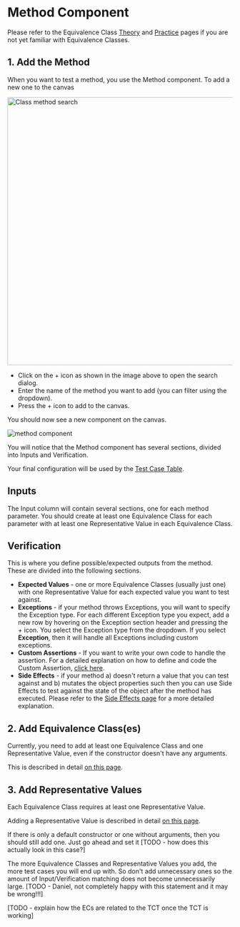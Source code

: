 # Method Component

Please refer to the Equivalence Class [Theory](theory-ecs.md) and [Practice](practice-ecs.md) pages if you are not yet familiar with Equivalence Classes.

## 1. Add the Method
When you want to test a method, you use the Method component. To add a new one to the canvas

<img src="method-class-search.png" alt="Class method search" width="600"/>

- Click on the + icon as shown in the image above to open the search dialog.
- Enter the name of the method you want to add (you can filter using the dropdown).
- Press the + icon to add to the canvas.

You should now see a new component on the canvas.

<img src="method-component.png" alt="method component"/>

You will notice that the Method component has several sections, divided into Inputs and Verification.

Your final configuration will be used by the [Test Case Table](test-case-table.md).

## Inputs
The Input column will contain several sections, one for each method parameter. You should create at least one Equivalence Class for each parameter with at least one Representative Value in each Equivalence Class.

## Verification
This is where you define possible/expected outputs from the method. These are divided into the following sections.

- **Expected Values** - one or more Equivalence Classes (usually just one) with one Representative Value for each expected value you want to test against.
- **Exceptions** - if your method throws Exceptions, you will want to specify the Exception type. For each different Exception type you expect, add a new row by hovering on the Exception section header and pressing the + icon. You select the Exception type from the dropdown. If you select **Exception**, then it will handle all Exceptions including custom exceptions.
- **Custom Assertions** - If you want to write your own code to handle the assertion. For a detailed explanation on how to define and code the Custom Assertion, [click here](custom-assertions.md).
- **Side Effects** - if your method a) doesn't return a value that you can test against and b) mutates the object properties such then you can use Side Effects to test against the state of the object after the method has executed. Please refer to the [Side Effects page](side-effects.md) for a more detailed explanation.

## 2. Add Equivalence Class(es)
Currently, you need to add at least one Equivalence Class and one Representative Value, even if the constructor doesn't have any arguments. 

This is described in detail [on this page](ec-r-value-settings.md#adding-an-equivalence-class-to-an-instance).

## 3. Add Representative Values
Each Equivalence Class requires at least one Representative Value.

Adding a Representative Value is described in detail [on this page](ec-r-value-settings.md#adding-a-representative-value).

If there is only a default constructor or one without arguments, then you should still add one. Just go ahead and set it [TODO - how does this actually look in this case?]

The more Equivalence Classes and Representative Values you add, the more test cases you will end up with. So don't add unnecessary ones so the amount of Input/Verification matching does not become unnecessarily large. [TODO - Daniel, not completely happy with this statement and it may be wrong!!!]

[TODO - explain how the ECs are related to the TCT once the TCT is working]
